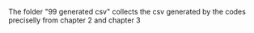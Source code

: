 The folder "99 generated csv" collects the csv generated by the codes preciselly from chapter 2 and chapter 3